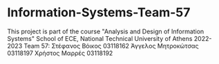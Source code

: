# Information-Systems-Team-57
This project is part of the course "Analysis and Design of Information Systems" School of ECE, National Technical University of Athens 2022-2023 Team 57:
Στέφανος Βόικος 03118162
Άγγελος Μητροκώτσας 03118197
Χρήστος Μαρρές 03118192
